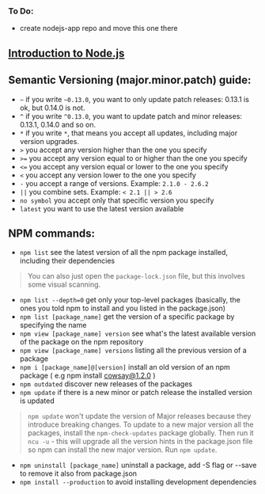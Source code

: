 
### To Do:

- create nodejs-app repo and move this one there

## [Introduction to Node.js](https://nodejs.dev/)

## Semantic Versioning (major.minor.patch) guide:
- `~` if you write `~0.13.0`, you want to only update patch releases: 0.13.1 is ok, but 0.14.0 is not.
- `^` if you write `^0.13.0`, you want to update patch and minor releases: 0.13.1, 0.14.0 and so on.
- `*` if you write `*`, that means you accept all updates, including major version upgrades.
- `>` you accept any version higher than the one you specify
- `>=` you accept any version equal to or higher than the one you specify
- `<=` you accept any version equal or lower to the one you specify
- `<` you accept any version lower to the one you specify
- `-` you accept a range of versions. Example: `2.1.0 - 2.6.2`
- `||` you combine sets. Example: `< 2.1 || > 2.6`
- `no symbol` you accept only that specific version you specify
- `latest` you want to use the latest version available

## NPM commands:
- `npm list` see the latest version of all the npm package installed, including their dependencies
> You can also just open the `package-lock.json` file, but this involves some visual scanning.
- `npm list --depth=0` get only your top-level packages (basically, the ones you told npm to install and you listed in the package.json)
- `npm list [package_name]` get the version of a specific package by specifying the name
- `npm view [package_name] version` see what's the latest available version of the package on the npm repository
- `npm view [package_name] versions` listing all the previous version of a package
- `npm i [package_name]@[version]` install an old version of an npm package ( e.g npm install cowsay@1.2.0 )
- `npm outdated` discover new releases of the packages
- `npm update` if there is a new minor or patch release the installed version is updated
> `npm update` won't update the version of Major releases because they introduce breaking changes. To update to a new major version all the packages, install the `npm-check-updates` package globally. Then run it `ncu -u` - this will upgrade all the version hints in the package.json file so npm can install the new major version. Run `npm update`.
- `npm uninstall [package_name]` uninstall a package, add -S flag or --save to remove it also from package.json
- `npm install --production` to avoid installing development dependencies
